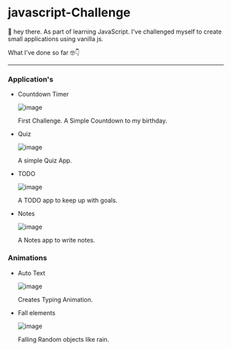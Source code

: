 # javascript-Challenge

👋 hey there. As part of learning JavaScript. I've challenged myself to create small applications using vanilla js.

What I've done so far 🤓👇

---
### Application's

* Countdown Timer

  ![image](https://user-images.githubusercontent.com/54814859/105814033-c05ea400-5fd6-11eb-9dde-57e71e9a622c.png)

  First Challenge. A Simple Countdown to my birthday.
  
* Quiz

  ![image](https://user-images.githubusercontent.com/54814859/105814151-f4d26000-5fd6-11eb-9923-dc1be6d574f5.png)
  
  A simple Quiz App.
  
* TODO
  
  ![image](https://user-images.githubusercontent.com/54814859/105814227-10d60180-5fd7-11eb-96a3-75824e4a2f8f.png)
  
  A TODO app to keep up with goals.

* Notes

  ![image](https://user-images.githubusercontent.com/54814859/105814309-38c56500-5fd7-11eb-9fa5-f67e92e50620.png)
  
  A Notes app to write notes.

### Animations

* Auto Text

  ![image](https://user-images.githubusercontent.com/54814859/105814370-52ff4300-5fd7-11eb-92e8-18ad3a95f405.png)
  
   Creates Typing Animation.
    
* Fall elements

  ![image](https://user-images.githubusercontent.com/54814859/105814453-71653e80-5fd7-11eb-80cc-9b3c3a72120c.png)

  Falling Random objects like rain.
  

<!-- Reduce the Size of Images? -->




